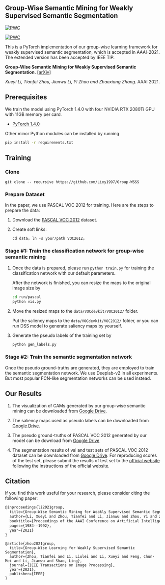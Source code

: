 ## Group-Wise Semantic Mining for Weakly Supervised Semantic Segmentation

[![PWC](https://img.shields.io/endpoint.svg?url=https://paperswithcode.com/badge/group-wise-semantic-mining-for-weakly/weakly-supervised-semantic-segmentation-on-1)](https://paperswithcode.com/sota/weakly-supervised-semantic-segmentation-on-1?p=group-wise-semantic-mining-for-weakly)
	
[![PWC](https://img.shields.io/endpoint.svg?url=https://paperswithcode.com/badge/group-wise-semantic-mining-for-weakly/weakly-supervised-semantic-segmentation-on)](https://paperswithcode.com/sota/weakly-supervised-semantic-segmentation-on?p=group-wise-semantic-mining-for-weakly)


This  is a PyTorch implementation of our group-wise learning framework for weakly supervised semantic segmentation, which is accepted in AAAI-2021. The extended version has been accepted by IEEE TIP.

**Group-Wise Semantic Mining for Weakly Supervised Semantic Segmentation.** [[arXiv](http://arxiv.org/abs/2012.05007)]

*Xueyi Li, Tianfei Zhou, Jianwu Li, Yi Zhou and Zhaoxiang Zhang.* AAAI 2021.


## Prerequisites

We train the model using PyTorch 1.4.0 with four NVIDIA RTX 2080Ti GPU with 11GB memory per card.

- [PyTorch 1.4.0]((https://github.com/pytorch/pytorch))

Other minor Python modules can be installed by running

```bash
pip install -r requirements.txt
``` 

## Training

### Clone

```git clone -- recursive https://github.com/Lixy1997/Group-WSSS```

### Prepare Dataset

In the paper, we use PASCAL VOC 2012 for training. Here are the steps to prepare the data:

1. Download the [PASCAL VOC 2012](https://drive.google.com/file/d/1uh5bWXvLOpE-WZUUtO77uwCB4Qnh6d7X/view) dataset.

2. Create soft links:

    ```cd data; ln -s your/path VOC2012;```

### Stage #1: Train the classification network for group-wise semantic mining

1. Once the data is prepared, please run ```python train.py``` for training the classification network with our default parameters.

    After the network is finished, you can resize the maps to the original image size by

    ```bash
    cd run/pascal
    python vis.py
    ``` 
2. Move the resized maps to the ```data/VOCdevkit/VOC2012/``` folder.

   Put the saliency maps to the ```data/VOCdevkit/VOC2012/``` folder, or you can run DSS model to generate saliency maps by yourself.

3. Generate the pseudo labels of the training set by

    ```bash
    python gen_labels.py
    ```

### Stage #2: Train the semantic segmentation network

Once the pseudo ground-truths are generated, they are employed to train the semantic segmentation network. We use Deeplab-v2 in all experiments. But most popular FCN-like segmentation networks can be used instead.  

## Our Results

1. The visualization of CAMs generated by our group-wise semantic mining can be downloaded from [Google Drive](https://drive.google.com/file/d/1o7zqOwGKmUtR2VS5i30xLovIZI9vFm3b/view?usp=sharing).

2. The saliency maps used as pseudo labels can be downloaded from [Google Drive](https://drive.google.com/file/d/1Ls2HBtg3jUiuk3WUuMtdUOVUFCgvE8IX/view).

3. The pseudo ground-truths of PASCAL VOC 2012 generated by our model can be download from [Google Drive](https://drive.google.com/file/d/1ICjerndySg5-KWbXFol9O8jmbyIz7by3/view?usp=sharing)

4. The segmentation results of val and test sets of PASCAL VOC 2012 dataset can be downloaded from [Google Drive](https://drive.google.com/file/d/1bm8zmrMPSXbptg9ANuWZm5ed6oQDSHvy/view?usp=sharing).
For reproducing scores of the test set, please submit the results of test set to the [official website](http://host.robots.ox.ac.uk:8080/) following the instructions of the official website.


## Citation
If you find this work useful for your research, please consider citing the following paper:
```Latex
@inproceedings{li2021group,
  title={Group-Wise Semantic Mining for Weakly Supervised Semantic Segmentation},
  author={Li, Xueyi and Zhou, Tianfei and Li, Jianwu and Zhou, Yi and Zhang, Zhaoxiang},
  booktitle={Proceedings of the AAAI Conference on Artificial Intelligence},
  pages={1984--1992},
  year={2021}
}
```
```
@article{zhou2021group,
  title={Group-Wise Learning for Weakly Supervised Semantic Segmentation},
  author={Zhou, Tianfei and Li, Liulei and Li, Xueyi and Feng, Chun-Mei and Li, Jianwu and Shao, Ling},
  journal={IEEE Transactions on Image Processing},
  year={2021},
  publisher={IEEE}
}
```

